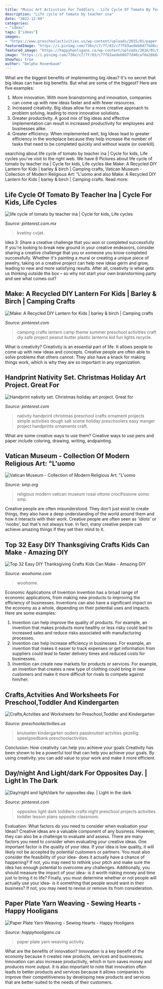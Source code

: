 ```yaml
---
title: "Music Art Activities For Toddlers - Life Cycle Of Tomato By Teacher Ina"
description: "Life cycle of tomato by teacher ina"
date: "2022-12-09"
categories:
- "ideas"
tags: ["ideas"]
images:
- "https://www.preschoolactivities.us/wp-content/uploads/2015/01/paper-plate-bird-craft.jpg"
featuredImage: "https://i.pinimg.com/736x/c7/7f/83/c77f83aedeb0d77d40caf0a2666ac403.jpg"
featured_image: "https://happyhooligans.ca/wp-content/uploads/2016/01/Paper-Plate-Yarn-Weaving-copy.jpg"
image: "https://i.pinimg.com/736x/c7/7f/83/c77f83aedeb0d77d40caf0a2666ac403.jpg"
ShowToc: true
author: "Delpha Rosenbaum"
---
```



What are the biggest benefits of implementing big ideas?
It's no secret that big ideas can have big benefits. But what are some of the biggest? Here are five examples: 
1. More innovation. With more brainstorming and innovation, companies can come up with new ideas faster and with fewer resources. 
2. Increased creativity. Big ideas allow for a more creative approach to problem solving, leading to more innovative solutions. 
3. Greater productivity. A good mix of big ideas and effective implementation can result in increased productivity for employees and businesses alike. 
4. Greater efficiency. When implemented well, big Ideas lead to greater efficiency in the workplace because they help increase the number of tasks that need to be completed quickly and without waste (or overkill).

	

		
searching about life cycle of tomato by teacher ina | Cycle for kids, Life cycles you've visit to the right web. We have 8 Pictures about life cycle of tomato by teacher ina | Cycle for kids, Life cycles like Make: A Recycled DIY Lantern for Kids | barley &amp; birch | Camping crafts, Vatican Museum - Collection of Modern Religious Art: &quot;L&#039;uomo and also Make: A Recycled DIY Lantern for Kids | barley &amp; birch | Camping crafts. Read more:
		
    
## Life Cycle Of Tomato By Teacher Ina | Cycle For Kids, Life Cycles

<img loading=lazy src="https://i.pinimg.com/736x/a4/f3/43/a4f34335818194c7efda255735c2364d.jpg" onerror="this.onerror=null;this.src='https://tse1.mm.bing.net/th?id=OIP.XC3PbiMWuwYwsukqFxYQ7QHaJ3&amp;pid=15.1';" alt="life cycle of tomato by teacher ina | Cycle for kids, Life cycles">

_Source: pinterest.com.mx_

>kvetiny cvijet. 

	

Idea 3: Share a creative challenge that you won or completed successfully
If you're looking to break new ground in your creative endeavors, consider sharing a creative challenge that you or someone you know completed successfully. Whether it's painting a mural or creating a unique piece of jewelry, taking on a creative project can help new ideas germ and grow, leading to new and more satisfying results. After all, creativity is what gets us thinking outside the box – so why not start your own brainstorming party and see what comes out?

    
## Make: A Recycled DIY Lantern For Kids | Barley &amp; Birch | Camping Crafts

<img loading=lazy src="https://i.pinimg.com/736x/58/57/80/585780cd92c72edd38f04d277c3b28d4.jpg" onerror="this.onerror=null;this.src='https://tse2.mm.bing.net/th?id=OIP.DKsnE2HLBGYNf_ce35XV5gHaLH&amp;pid=15.1';" alt="Make: A Recycled DIY Lantern for Kids | barley &amp; birch | Camping crafts">

_Source: pinterest.com_

>camping crafts lantern camp theme summer preschool activities craft diy safe project peanut butter plastic lanterns kid fun lights recycle. 

	

What is creativity?
Creativity is an essential part of life. It allows people to come up with new ideas and concepts. Creative people are often able to solve problems that others cannot. They also have a knack for making things work, which is why they are so important in any organization.

    
## Handprint Nativity Set. Christmas Holiday Art Project. Great For

<img loading=lazy src="https://i.pinimg.com/736x/5d/e6/a1/5de6a1c4c591f8001bd820bc5923e01b.jpg" onerror="this.onerror=null;this.src='https://tse2.mm.bing.net/th?id=OIP.Q-iqZehtGs68W52nnuVilgHaJ3&amp;pid=15.1';" alt="Handprint nativity set. Christmas holiday art project. Great for">

_Source: pinterest.com_

>nativity handprint christmas preschool crafts ornament projects simple activities dough salt scene holiday preschoolers easy manger project handprints ornaments craft. 

	

What are some creative ways to use them?
Creative ways to use pens and paper include coloring, drawing, writing, andpainting.

    
## Vatican Museum - Collection Of Modern Religious Art: &quot;L&#039;uomo

<img loading=lazy src="http://www.smp.org/dynamicmedia/files/a19e81f8c23e03beff0b189b910f86af/CIMG1931.JPG" onerror="this.onerror=null;this.src='https://tse4.mm.bing.net/th?id=OIP.oZ6B-MI-A77_CxibkQ-GrwHaJ4&amp;pid=15.1';" alt="Vatican Museum - Collection of Modern Religious Art: &quot;L&#039;uomo">

_Source: smp.org_

>religious modern vatican museum rosai ottone crocifissione uomo smp. 

	

Creative people are often misunderstood. They don't just exist to create things, they also have a deep understanding of the world around them and how it interacts with their work. Creative people are often seen as 'idiots' or 'noobs', but that's not always true. In fact, many creative people can achieve amazing things if they set their mind to it.

    
## Top 32 Easy DIY Thanksgiving Crafts Kids Can Make - Amazing DIY

<img loading=lazy src="https://www.woohome.com/wp-content/uploads/2013/11/Thanksgiving-Crafts-Kids-Can-Make-7.jpg" onerror="this.onerror=null;this.src='https://tse1.mm.bing.net/th?id=OIP.LbtFjDyAQ11C2PQK0i4s-gHaLH&amp;pid=15.1';" alt="Top 32 Easy DIY Thanksgiving Crafts Kids Can Make - Amazing DIY">

_Source: woohome.com_

>woohome. 

	

Economic Applications of Invention
Invention has a broad range of economic applications, from making new products to improving the efficiency of businesses. Inventions can also have a significant impact on the economy as a whole, depending on their potential uses and impacts. Here are some examples: 
1. Invention can help improve the quality of products. For example, an invention that makes products more healthy or less risky could lead to increased sales and reduce risks associated with manufacturing processes. 
2. Invention can help increase efficiency in businesses. For example, an invention that makes it easier to track expenses or get information from suppliers could lead to faster delivery times and reduced costs for businesses. 
3. Invention can create new markets for products or services. For example, an invention that creates a new type of clothing could bring in new customers and make it more difficult for rivals to compete against him/her.

    
## Crafts,Actvities And Worksheets For Preschool,Toddler And Kindergarten

<img loading=lazy src="https://www.preschoolactivities.us/wp-content/uploads/2015/01/paper-plate-bird-craft.jpg" onerror="this.onerror=null;this.src='https://tse2.mm.bing.net/th?id=OIP.fbkvVwO2WMo1PxKMxX3sywHaJ6&amp;pid=15.1';" alt="Crafts,Actvities and Worksheets for Preschool,Toddler and Kindergarten">

_Source: preschoolactivities.us_

>knutselen kindergarten ouders paasknutsel actvities gezellig speelgoedbank preschoolactivities. 

	

Conclusion: How creativity can help you achieve your goals
Creativity has been shown to be a powerful tool that can help you achieve your goals. By using creativity, you can add value to your work and make it more efficient.

    
## Day/night And Light/dark For Opposites Day. | Light In The Dark

<img loading=lazy src="https://i.pinimg.com/736x/c7/7f/83/c77f83aedeb0d77d40caf0a2666ac403.jpg" onerror="this.onerror=null;this.src='https://tse1.mm.bing.net/th?id=OIP.9Ld-kIvxGi4jssEt7b_wpAHaNK&amp;pid=15.1';" alt="Day/night and light/dark for opposites day. | Light in the dark">

_Source: pinterest.com_

>opposites light dark toddlers crafts night preschool projects activities toddler lesson plans opposite classroom. 

	

Evaluation: What factors do you need to consider when evaluation your Ideas?
Creative ideas are a valuable component of any business. However, they can also be a challenge to evaluate and assess. There are many factors you need to consider when evaluating your creative ideas. 
One important factor is the quality of your idea. If your idea is low quality, it will likely not be accepted by potential customers or partners. You must also consider the feasibility of your idea- does it actually have a chance of happening? If not, you may need to rethink your pitch and make sure the idea has enough potential to overcome any challenges. Additionally, you should measure the impact of your idea- is it worth risking money and time just to bring it to life? Finally, you must determine whether or not people will actually use your idea- is it something that people would want in their business? If not, you may need to revise or remove its from consideration.

    
## Paper Plate Yarn Weaving - Sewing Hearts - Happy Hooligans

<img loading=lazy src="https://happyhooligans.ca/wp-content/uploads/2016/01/Paper-Plate-Yarn-Weaving-copy.jpg" onerror="this.onerror=null;this.src='https://tse4.mm.bing.net/th?id=OIP.3u8EOCtZH2Zxj0rQas9LsQAAAA&amp;pid=15.1';" alt="Paper Plate Yarn Weaving - Sewing Hearts - Happy Hooligans">

_Source: happyhooligans.ca_

>paper plate yarn weaving activity. 

	

What are the benefits of innovation?
Innovation is a key benefit of the economy because it creates new products, services and businesses. Innovation can also increase productivity, which in turn saves money and produces more output. It is also important to note that innovation often leads to better products and services because it allows companies to improve their competitiveness by developing new products and services that are better-suited to the needs of their customers.

